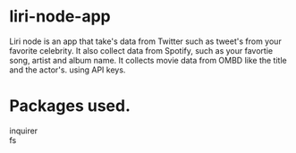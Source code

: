 # liri-node-app
Liri node is an app that take's data from Twitter such as tweet's from your favorite celebrity. It also collect data from Spotify, such as your favortie song, artist and album name. It collects movie data from OMBD like the title and the actor's. using API keys. 
# Packages used.
inquirer<br>
fs<br>

